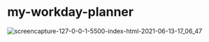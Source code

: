 # my-workday-planner

![screencapture-127-0-0-1-5500-index-html-2021-06-13-17_06_47](https://user-images.githubusercontent.com/82908627/121823466-06a55e80-cc6b-11eb-83bc-151f88bce09a.png)
